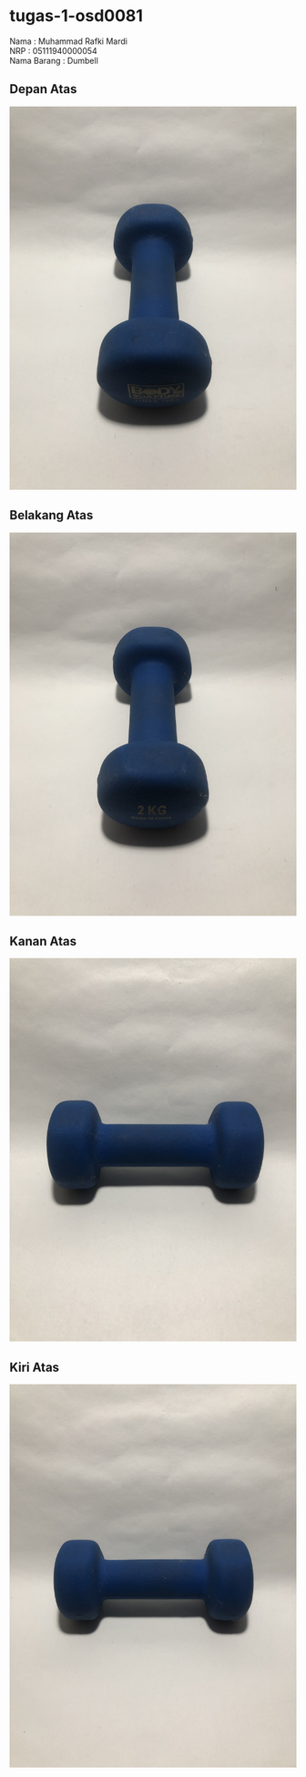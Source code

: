 # tugas-1-osd0081


Nama : Muhammad Rafki Mardi<br>
NRP : 05111940000054<br>
Nama Barang : Dumbell<br>
## Depan Atas

![depat atas](https://github.com/cg2021d/menggambar-primitif-osd0081/blob/main/images/image0.jpeg)

## Belakang Atas

![belakang atas](https://github.com/cg2021d/menggambar-primitif-osd0081/blob/main/images/image1.jpeg)

## Kanan Atas

![Kanan atas](https://github.com/cg2021d/menggambar-primitif-osd0081/blob/main/images/image2.jpeg)

## Kiri Atas

![Kiri atas](https://github.com/cg2021d/menggambar-primitif-osd0081/blob/main/images/image3.jpeg)

<!-- Nama Barang : Dualshock 2<br>
## Depan Atas

![depat atas](https://user-images.githubusercontent.com/74223938/135046340-a4ddfb4a-5117-450c-92ac-0acfa1e0ef43.JPG)


## Belakang Atas

![belakang atas](https://user-images.githubusercontent.com/74223938/135046362-a48db48d-1ff6-4b99-83b8-292ab4fea4a0.JPG)

## Kanan Atas

![Kanan atas](https://user-images.githubusercontent.com/74223938/135046370-b0b9002f-5fe2-44a7-bf19-426e85d59502.JPG)

## Kiri Atas

![Kiri atas](https://user-images.githubusercontent.com/74223938/135046382-c20ee1b8-2a24-4692-8b8e-8afeb8d8b163.JPG) -->
